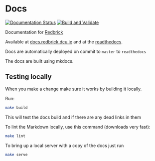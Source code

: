 # Docs

[![Documentation Status](https://readthedocs.org/projects/redbrick/badge/?version=latest)](http://redbrick.readthedocs.io/)
[![Build and Validate](https://github.com/redbrick/docs/workflows/Build%20and%20Validate/badge.svg)](https://github.com/redbrick/docs/actions?query=workflow%3A%22Build+and+Validate%22)

Documentation for [Redbrick](https://redbrick.dcu.ie)

Available at [docs.redbrick.dcu.ie](https://docs.redbrick.dcu.ie) and at the
[readthedocs](https://redbrick.readthedocs.io).

Docs are automatically deployed on commit to `master` to `readthedocs`

The docs are built using mkdocs.

## Testing locally

When you make a change make sure it works by building it locally.

Run:

```sh
make build
```

This will test the docs build and if there are any dead links in them

To lint the Markdown locally, use this command (downloads very fast):

```bash
make lint
```

To bring up a local server with a copy of the docs just run

```bash
make serve
```
